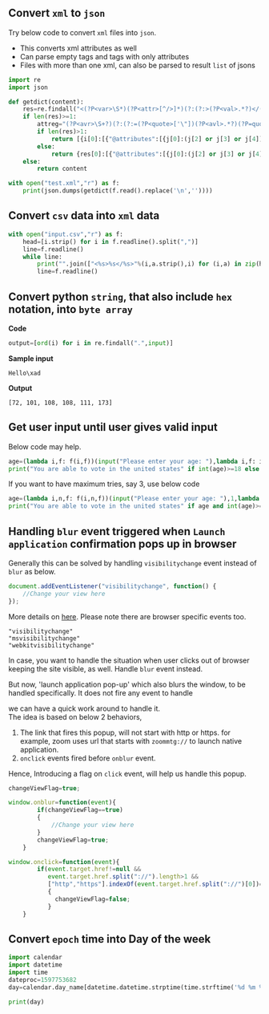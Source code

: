 ## Convert `xml` to `json`
Try below code to convert `xml` files into `json`. 
* This converts xml attributes as well
* Can parse empty tags and tags with only attributes
* Files with more than one xml, can also be parsed to result `list` of jsons
    
```python
import re
import json

def getdict(content):
    res=re.findall("<(?P<var>\S*)(?P<attr>[^/>]*)(?:(?:>(?P<val>.*?)</(?P=var)>)|(?:/>))",content)
    if len(res)>=1:
        attreg="(?P<avr>\S+?)(?:(?:=(?P<quote>['\"])(?P<avl>.*?)(?P=quote))|(?:=(?P<avl1>.*?)(?:\s|$))|(?P<avl2>[\s]+)|$)"
        if len(res)>1:
            return [{i[0]:[{"@attributes":[{j[0]:(j[2] or j[3] or j[4])} for j in re.findall(attreg,i[1].strip())]},{"$values":getdict(i[2])}]} for i in res]
        else:
            return {res[0]:[{"@attributes":[{j[0]:(j[2] or j[3] or j[4])} for j in re.findall(attreg,res[1].strip())]},{"$values":getdict(res[2])}]}
    else:
        return content

with open("test.xml","r") as f:
    print(json.dumps(getdict(f.read().replace('\n',''))))
```

## Convert `csv` data into `xml` data
```python
with open("input.csv","r") as f:
    head=[i.strip() for i in f.readline().split(",")]
    line=f.readline()
    while line:
        print("".join(["<%s>%s</%s>"%(i,a.strip(),i) for (i,a) in zip(head,line.split(","))]))
        line=f.readline()
```

## Convert python `string`, that also include `hex` notation, into `byte array`
**Code**
```python
output=[ord(i) for i in re.findall(".",input)]
```
**Sample input**
```
Hello\xad
```
**Output**
```
[72, 101, 108, 108, 111, 173]
```

## Get user input until user gives valid input
Below code may help.
```python
age=(lambda i,f: f(i,f))(input("Please enter your age: "),lambda i,f: i if i.isdigit() else f(input("Please enter your age: "),f))
print("You are able to vote in the united states" if int(age)>=18 else "You are not able to vote in the united states",end='')
```
If you want to have maximum tries, say 3, use below code
```python
age=(lambda i,n,f: f(i,n,f))(input("Please enter your age: "),1,lambda i,n,f: i if i.isdigit() else (None if n==3 else f(input("Please enter your age: "),n+1,f)))
print("You are able to vote in the united states" if age and int(age)>=18 else "You are not able to vote in the united states",end='')
```

## Handling `blur` event triggered when `Launch application` confirmation pops up in browser
Generally this can be solved by handling `visibilitychange` event instead of `blur` as below.
```javascript
document.addEventListener("visibilitychange", function() {
    //Change your view here
});
```   
More details on [here](https://developer.mozilla.org/en-US/docs/Web/API/Page_Visibility_API). Please note there are browser specific events too. 
```
"visibilitychange"
"msvisibilitychange"
"webkitvisibilitychange"
```


In case, you want to handle the situation when user clicks out of browser keeping the site visible, as well. Handle `blur` event instead. 

But now, 'launch application pop-up' which also blurs the window, to be handled specifically. It does not fire any event to handle  

we can have a quick work around to handle it.   
The idea is based on below 2 behaviors,
1. The link that fires this popup, will not start with http or https. for example, zoom uses url that starts with `zoommtg://` to launch native application.
2. `onclick` events fired before `onblur` event.   

Hence, Introducing a flag on `click` event, will help us handle this popup.
```javascript
changeViewFlag=true;

window.onblur=function(event){
        if(changeViewFlag==true)
        {
            //Change your view here
        } 
        changeViewFlag=true;
    }

window.onclick=function(event){
        if(event.target.href!=null &&
           event.target.href.split("://").length>1 &&
           ["http","https"].indexOf(event.target.href.split("://")[0])==-1)
           {
             changeViewFlag=false;
           }
    }
```
## Convert `epoch` time into Day of the week
```python
import calendar
import datetime
import time
dateproc=1597753682
day=calendar.day_name[datetime.datetime.strptime(time.strftime('%d %m %Y', time.localtime(dateproc)),'%d %m %Y').weekday()]

print(day)
```
